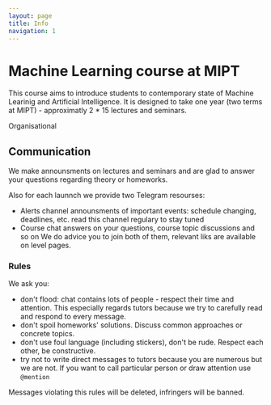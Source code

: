 ```yaml
---
layout: page
title: Info
navigation: 1
---
```


# Machine Learning course at MIPT

This course aims to introduce students to contemporary state of Machine Learinig and Artificial Intelligence.
It is designed to take one year (two terms at MIPT) - approximatly 2 * 15 lectures and seminars.

Organisational 

## Communication

We make announsments on lectures and seminars and are glad to answer your questions regarding theory or homeworks.

Also for each launnch we provide two Telegram resourses:
* Alerts channel
     announsments of important events: schedule changing, deadlines, etc.
     read this channel regulary to stay tuned
* Course chat
    answers on your questions, course topic discussions and so on
We do advice you to join both of them, relevant liks are available on level pages.

### Rules

We ask you:
- don't flood: chat contains lots of people - respect their time and attention.
    This especially regards tutors because we try to carefully read and respond to every message.
- don't spoil homeworks' solutions. Discuss common approaches or concrete topics.
- don't use foul language (including stickers), don't be rude. Respect each other, be constructive.
- try not to write direct messages to tutors because you are numerous but we are not. If you want to call particular person or draw attention use `@mention`

Messages violating this rules will be deleted, infringers will be banned.
